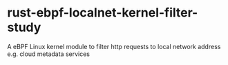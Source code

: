 # rust-ebpf-localnet-kernel-filter-study
A eBPF Linux kernel module to filter http requests to local network address e.g. cloud metadata services
